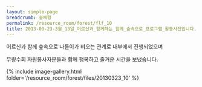 ```yaml
--- 
layout: simple-page 
breadcrumb: 숲체험 
permalink: /resource_room/forest/flf_10
title: 2013-03-23-3월_13일_어르신과_함께하는_함께_숲속으로_프로그램_활동사진입니다.
--- 
```





어르신과 함께 숲속으로 나들이가 비오는 관계로 내부에서 진행되었으며

무량수회 자원봉사자분들과 함께 행복하고 즐거운 시간을 보냈습니다.


{% include image-gallery.html folder='/resource_room/forest/files/20130323_10' %}